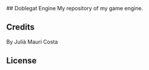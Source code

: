 <snippet>
  <content>
## Doblegat Engine
My repository of my game engine.

## Credits
By Julià Mauri Costa

## License
  </content>
</snippet>
